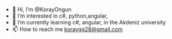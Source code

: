 - 👋 Hi, I’m @KorayOngun
- 👀 I’m interested in c#, python,angular,  
- 🌱 I’m currently learning c#, angular, in the Akdeniz university
- 📫 How to reach me koraygg28@gmail.com
    
